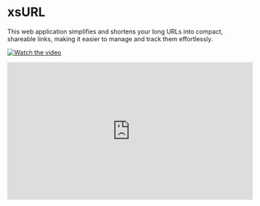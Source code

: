 # xsURL
This web application simplifies and shortens your long URLs into compact, shareable links, making it easier to manage and track them effortlessly.

[![Watch the video](https://img.youtube.com/vi/p67m2CLRR7s/0.jpg)](https://youtu.be/p67m2CLRR7s)
<iframe width="560" height="315" src="https://www.youtube.com/embed/p67m2CLRR7s" frameborder="0" allowfullscreen></iframe>

